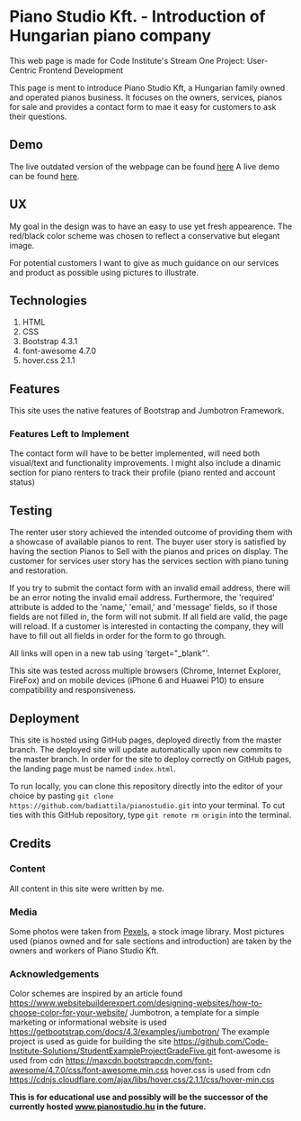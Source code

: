# Piano Studio Kft. - Introduction of Hungarian piano company  
This web page is made for Code Institute's Stream One Project: User-Centric Frontend Development

This page is ment to introduce Piano Studio Kft, a Hungarian family owned and operated pianos business.
It focuses on the owners, services, pianos for sale and provides a contact form to mae it easy for customers to ask their questions. 


## Demo
The live outdated version of the webpage can be found [here](http://www.pianostudio.hu)
A live demo can be found [here](https://badiattila.github.io/pianostudio/).

## UX
My goal in the design was to have an easy to use yet fresh appearence. 
The red/black color scheme was chosen to reflect a conservative but elegant image. 

For potential customers I want to give as much guidance on our services and product as possible using pictures to illustrate.


## Technologies
1. HTML
2. CSS
3. Bootstrap 4.3.1
4. font-awesome 4.7.0
5. hover.css 2.1.1


## Features
This site uses the native features of Bootstrap and Jumbotron Framework. 


### Features Left to Implement
The contact form will have to be better implemented, will need both visual/text and functionality improvements. 
I might also include a dinamic section for piano renters to track their profile (piano rented and account status)

## Testing
The renter user story achieved the intended outcome of providing them with a showcase of available pianos to rent.
The buyer user story is satisfied by having the section Pianos to Sell with the pianos and prices on display.
The customer for services user story has the services section with piano tuning and restoration.

If you try to submit the contact form with an invalid email address, there will be an error noting the invalid email address. 
Furthermore, the 'required' attribute is added to the 'name,' 'email,' and 'message' fields, so if those fields are not filled in, the form will not submit. If all field are valid, the page will reload. 
If a customer is interested in contacting the company, they will have to fill out all fields in order for the form to go through.

All links will open in a new tab using 'target="_blank"'.

This site was tested across multiple browsers (Chrome, Internet Explorer, FireFox) and on mobile devices (iPhone 6 and Huawei P10) to ensure compatibility and responsiveness. 

## Deployment
This site is hosted using GitHub pages, deployed directly from the master branch. The deployed site will update automatically upon new commits to the master branch. In order for the site to deploy correctly on GitHub pages, the landing page must be named `index.html`.

To run locally, you can clone this repository directly into the editor of your choice by pasting `git clone https://github.com/badiattila/pianostudio.git` into your terminal. 
To cut ties with this GitHub repository, type `git remote rm origin` into the terminal.


## Credits

### Content
All content in this site were written by me. 

### Media
Some photos were taken from [Pexels](https://www.pexels.com/), a stock image library.
Most pictures used (pianos owned and for sale sections and introduction) are taken by the owners and workers of Piano Studio Kft. 

### Acknowledgements
Color schemes are inspired by an article found https://www.websitebuilderexpert.com/designing-websites/how-to-choose-color-for-your-website/
Jumbotron, a template for a simple marketing or informational website is used https://getbootstrap.com/docs/4.3/examples/jumbotron/
The example project is used as guide for building the site https://github.com/Code-Institute-Solutions/StudentExampleProjectGradeFive.git
font-awesome is used from cdn https://maxcdn.bootstrapcdn.com/font-awesome/4.7.0/css/font-awesome.min.css
hover.css is used from cdn https://cdnjs.cloudflare.com/ajax/libs/hover.css/2.1.1/css/hover-min.css

**This is for educational use and possibly will be the successor of the currently hosted www.pianostudio.hu in the future.** 
